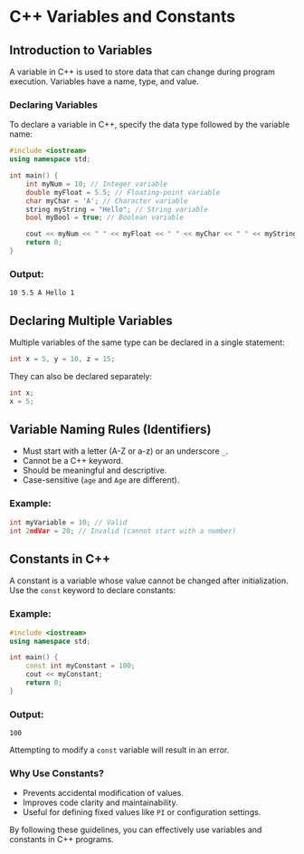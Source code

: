 # C++ Variables and Constants

## Introduction to Variables

A variable in C++ is used to store data that can change during program execution. Variables have a name, type, and value.

### Declaring Variables

To declare a variable in C++, specify the data type followed by the variable name:

```cpp
#include <iostream>
using namespace std;

int main() {
    int myNum = 10; // Integer variable
    double myFloat = 5.5; // Floating-point variable
    char myChar = 'A'; // Character variable
    string myString = "Hello"; // String variable
    bool myBool = true; // Boolean variable

    cout << myNum << " " << myFloat << " " << myChar << " " << myString << " " << myBool;
    return 0;
}
```

### Output:

```
10 5.5 A Hello 1
```

## Declaring Multiple Variables

Multiple variables of the same type can be declared in a single statement:

```cpp
int x = 5, y = 10, z = 15;
```

They can also be declared separately:

```cpp
int x;
x = 5;
```

## Variable Naming Rules (Identifiers)

- Must start with a letter (A-Z or a-z) or an underscore `_`.
- Cannot be a C++ keyword.
- Should be meaningful and descriptive.
- Case-sensitive (`age` and `Age` are different).

### Example:

```cpp
int myVariable = 10; // Valid
int 2ndVar = 20; // Invalid (cannot start with a number)
```

## Constants in C++

A constant is a variable whose value cannot be changed after initialization. Use the `const` keyword to declare constants:

### Example:

```cpp
#include <iostream>
using namespace std;

int main() {
    const int myConstant = 100;
    cout << myConstant;
    return 0;
}
```

### Output:

```
100
```

Attempting to modify a `const` variable will result in an error.

### Why Use Constants?

- Prevents accidental modification of values.
- Improves code clarity and maintainability.
- Useful for defining fixed values like `PI` or configuration settings.

By following these guidelines, you can effectively use variables and constants in C++ programs.
